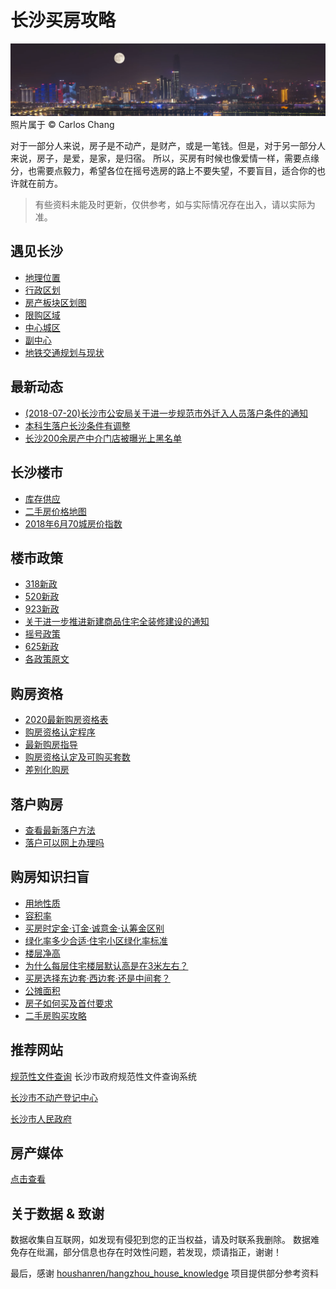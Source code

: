 # 长沙买房攻略

![logo](./images/logo.jpg)
照片属于 © Carlos Chang


对于一部分人来说，房子是不动产，是财产，或是一笔钱。但是，对于另一部分人来说，房子，是爱，是家，是归宿。
所以，买房有时候也像爱情一样，需要点缘分，也需要点毅力，希望各位在摇号选房的路上不要失望，不要盲目，适合你的也许就在前方。


> 有些资料未能及时更新，仅供参考，如与实际情况存在出入，请以实际为准。


## 遇见长沙
- [地理位置](./docs/遇见长沙.md#地理位置)
- [行政区划](./docs/遇见长沙.md#行政区划)
- [房产板块区划图](./docs/遇见长沙.md#房产板块区划图)
- [限购区域](./docs/遇见长沙.md#限购区域)
- [中心城区](./docs/遇见长沙.md#中心城区)
- [副中心](./docs/遇见长沙.md#副中心)
- [地铁交通规划与现状](./docs/地铁交通规划与现状.md)

## 最新动态

- [(2018-07-20)长沙市公安局关于进一步规范市外迁入人员落户条件的通知](./docs/长沙市公安局关于进一步规范市外迁入人员落户条件的通知.md)
- [本科生落户长沙条件有调整](./docs/本科生落户长沙条件有调整.md)
- [长沙200余房产中介门店被曝光上黑名单](./docs/长沙200余房产中介门店被曝光上黑名单.md)

## 长沙楼市
- [库存供应](./docs/遇见长沙.md#库存供应)
- [二手房价格地图](./docs/遇见长沙.md#二手房价格地图)
- [2018年6月70城房价指数](./docs/2018年6月70城房价指数.md)

## 楼市政策
- [318新政](./docs/楼市新政.md#318新政)
- [520新政](./docs/楼市新政.md#520新政)
- [923新政](./docs/楼市新政.md#923新政)
- [关于进一步推进新建商品住宅全装修建设的通知](./docs/全装修建设.md)
- [摇号政策](./docs/摇号政策.md)
- [625新政](./docs/楼市新政.md#625新政)
- [各政策原文](./docs/规范性文件.md)

## 购房资格
- [2020最新购房资格表](./docs/购房资格表.md)
- [购房资格认定程序](./docs/购房资格认定程序.md)
- [最新购房指导](./docs/最新购房指导.md)
- [购房资格认定及可购买套数](./docs/最新购房指导.md#购房资格认定及可购买套数)
- [差别化购房](./docs/差别化购房.md)

## 落户购房
- [查看最新落户方法](./docs/落户方法.md)
- [落户可以网上办理吗](./docs/落户网上办理.md)
## 购房知识扫盲
- [用地性质](./docs/知识扫盲.md#用地性质)
- [容积率](./docs/知识扫盲.md#容积率)
- [买房时定金·订金·诚意金·认筹金区别](./docs/知识扫盲.md#买房时定金订金诚意金认筹金区别)
- [绿化率多少合适·住宅小区绿化率标准](./docs/知识扫盲.md#绿化率多少合适住宅小区绿化率标准)
- [楼层净高](./docs/知识扫盲.md#楼层净高)
- [为什么每层住宅楼层默认高是在3米左右？](./docs/知识扫盲.md#为什么每层住宅楼层默认高是在3米左右)
- [买房选择东边套·西边套·还是中间套？](./docs/知识扫盲.md#买房选择东边套西边套还是中间套)
- [公摊面积](./docs/知识扫盲.md#公摊面积)
- [房子如何买及首付要求](./docs/知识扫盲.md#房子如何买及首付要求)
- [二手房购买攻略](./docs/知识扫盲.md#二手房购买攻略)

## 推荐网站

[规范性文件查询](http://searching.hunan.gov.cn/hunan/971101000/file?q=%E9%95%BF%E6%B2%99%E5%B8%82%E4%BD%8F%E6%88%BF%E5%92%8C%E5%9F%8E%E4%B9%A1%E5%BB%BA%E8%AE%BE%E5%A7%94%E5%91%98%E4%BC%9A)
长沙市政府规范性文件查询系统

[长沙市不动产登记中心](http://www.changshabdc.com/)

[长沙市人民政府](http://www.changsha.gov.cn/)

## 房产媒体

[点击查看](./docs/房产媒体.md)

## 关于数据 & 致谢

数据收集自互联网，如发现有侵犯到您的正当权益，请及时联系我删除。
数据难免存在纰漏，部分信息也存在时效性问题，若发现，烦请指正，谢谢！

最后，感谢 [houshanren/hangzhou_house_knowledge](https://github.com/houshanren/hangzhou_house_knowledge) 项目提供部分参考资料